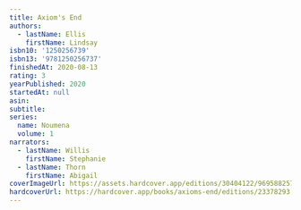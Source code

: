 ```yaml
---
title: Axiom's End
authors:
  - lastName: Ellis
    firstName: Lindsay
isbn10: '1250256739'
isbn13: '9781250256737'
finishedAt: 2020-08-13
rating: 3
yearPublished: 2020
startedAt: null
asin:
subtitle:
series:
  name: Noumena
  volume: 1
narrators:
  - lastName: Willis
    firstName: Stephanie
  - lastName: Thorn
    firstName: Abigail
coverImageUrl: https://assets.hardcover.app/editions/30404122/9695882572041132.jpg
hardcoverUrl: https://hardcover.app/books/axioms-end/editions/23378293
---
```

